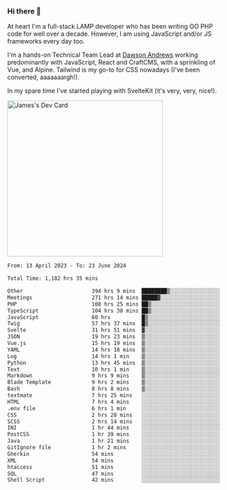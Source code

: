 ### Hi there 👋

<!--
**JamesNock/JamesNock** is a ✨ _special_ ✨ repository because its `README.md` (this file) appears on your GitHub profile.

Here are some ideas to get you started:

- 🔭 I’m currently working on ...
- 🌱 I’m currently learning ...
- 👯 I’m looking to collaborate on ...
- 🤔 I’m looking for help with ...
- 💬 Ask me about ...
- 📫 How to reach me: ...
- 😄 Pronouns: ...
- ⚡ Fun fact: ...
-->
At heart I'm a full-stack LAMP developer who has been writing OO PHP code for well over a decade. However, I am using JavaScript and/or JS frameworks every day too.

I'm a hands-on Technical Team Lead at [Dawson Andrews](https://www.dawsonandrews.com/) working predominantly with JavaScript, React and CraftCMS, with a sprinkling of Vue, and Alpine. Tailwind is my go-to for CSS nowadays (I've been converted, aaaaaaargh!).

In my spare time I've started playing with SvelteKit (it's very, very, nice!).

<a href="https://app.daily.dev/h2onock"><img src="https://api.daily.dev/devcards/v2/XQraFlxE3JPWOlcSuOB2K.png?type=default&r=18u" width="356" alt="James's Dev Card"/></a>

<!--START_SECTION:waka-->

```txt
From: 13 April 2023 - To: 23 June 2024

Total Time: 1,182 hrs 35 mins

Other                      394 hrs 9 mins  ████████▒░░░░░░░░░░░░░░░░   33.34 %
Meetings                   271 hrs 14 mins █████▓░░░░░░░░░░░░░░░░░░░   22.94 %
PHP                        108 hrs 25 mins ██▒░░░░░░░░░░░░░░░░░░░░░░   09.17 %
TypeScript                 104 hrs 30 mins ██▒░░░░░░░░░░░░░░░░░░░░░░   08.84 %
JavaScript                 60 hrs          █▒░░░░░░░░░░░░░░░░░░░░░░░   05.07 %
Twig                       57 hrs 37 mins  █▒░░░░░░░░░░░░░░░░░░░░░░░   04.87 %
Svelte                     31 hrs 51 mins  ▓░░░░░░░░░░░░░░░░░░░░░░░░   02.69 %
JSON                       19 hrs 23 mins  ▒░░░░░░░░░░░░░░░░░░░░░░░░   01.64 %
Vue.js                     15 hrs 19 mins  ▒░░░░░░░░░░░░░░░░░░░░░░░░   01.30 %
YAML                       14 hrs 18 mins  ▒░░░░░░░░░░░░░░░░░░░░░░░░   01.21 %
Log                        14 hrs 1 min    ▒░░░░░░░░░░░░░░░░░░░░░░░░   01.19 %
Python                     13 hrs 45 mins  ▒░░░░░░░░░░░░░░░░░░░░░░░░   01.16 %
Text                       10 hrs 1 min    ▒░░░░░░░░░░░░░░░░░░░░░░░░   00.85 %
Markdown                   9 hrs 9 mins    ▒░░░░░░░░░░░░░░░░░░░░░░░░   00.78 %
Blade Template             9 hrs 2 mins    ▒░░░░░░░░░░░░░░░░░░░░░░░░   00.76 %
Bash                       8 hrs 8 mins    ▒░░░░░░░░░░░░░░░░░░░░░░░░   00.69 %
textmate                   7 hrs 25 mins   ░░░░░░░░░░░░░░░░░░░░░░░░░   00.63 %
HTML                       7 hrs 4 mins    ░░░░░░░░░░░░░░░░░░░░░░░░░   00.60 %
.env file                  6 hrs 1 min     ░░░░░░░░░░░░░░░░░░░░░░░░░   00.51 %
CSS                        2 hrs 28 mins   ░░░░░░░░░░░░░░░░░░░░░░░░░   00.21 %
SCSS                       2 hrs 14 mins   ░░░░░░░░░░░░░░░░░░░░░░░░░   00.19 %
INI                        1 hr 44 mins    ░░░░░░░░░░░░░░░░░░░░░░░░░   00.15 %
PostCSS                    1 hr 39 mins    ░░░░░░░░░░░░░░░░░░░░░░░░░   00.14 %
Java                       1 hr 21 mins    ░░░░░░░░░░░░░░░░░░░░░░░░░   00.12 %
GitIgnore file             1 hr 2 mins     ░░░░░░░░░░░░░░░░░░░░░░░░░   00.09 %
Gherkin                    54 mins         ░░░░░░░░░░░░░░░░░░░░░░░░░   00.08 %
XML                        54 mins         ░░░░░░░░░░░░░░░░░░░░░░░░░   00.08 %
htaccess                   51 mins         ░░░░░░░░░░░░░░░░░░░░░░░░░   00.07 %
SQL                        47 mins         ░░░░░░░░░░░░░░░░░░░░░░░░░   00.07 %
Shell Script               42 mins         ░░░░░░░░░░░░░░░░░░░░░░░░░   00.06 %
```

<!--END_SECTION:waka-->
